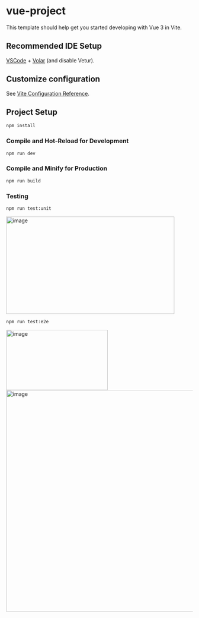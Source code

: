 # vue-project

This template should help get you started developing with Vue 3 in Vite.

## Recommended IDE Setup

[VSCode](https://code.visualstudio.com/) + [Volar](https://marketplace.visualstudio.com/items?itemName=Vue.volar) (and disable Vetur).

## Customize configuration

See [Vite Configuration Reference](https://vite.dev/config/).

## Project Setup

```sh
npm install
```

### Compile and Hot-Reload for Development

```sh
npm run dev
```

### Compile and Minify for Production

```sh
npm run build
```

### Testing

```sh
npm run test:unit
```

<img width="454" height="262" alt="image" src="https://github.com/user-attachments/assets/4e6f1274-3b91-4449-b044-5151ffdc8439" />

```sh
npm run test:e2e
```
<img width="274" height="162" alt="image" src="https://github.com/user-attachments/assets/71d1733c-3c60-4122-af3d-7b1d0f2bf87f" />
<img width="520" height="597" alt="image" src="https://github.com/user-attachments/assets/0f7d0716-3fd7-422e-972c-f10d6074fafa" />


